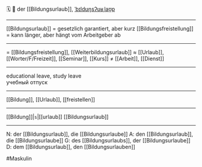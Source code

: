 🗓️ 🔵 der [[Bildungsurlaub]], [ˈbɪldʊŋsʔʊʁˌlaʊ̯p](https://youglish.com/pronounce/Bildungsurlaub/german)

---
[[Bildungsurlaub]] = gesetzlich garantiert, aber kurz
[[Bildungsfreistellung]] = kann länger, aber hängt vom Arbeitgeber ab

---
= [[Bildungsfreistellung]], [[Weiterbildungsurlaub]]
≈ [[Urlaub]], [[Worter/F/Freizeit]], [[Seminar]], [[Kurs]]
≠ [[Arbeit]], [[Dienst]]

---
educational leave, study leave  
учебный отпуск

---
[[Bildung]], [[Urlaub]], [[freistellen]]

---
[[Bildung]]|`s`|[[urlaub]]
[[Bildungsurlaub]]


---
N: der [[Bildungsurlaub]], die [[Bildungsurlaube]]
A: den [[Bildungsurlaub]], die [[Bildungsurlaube]]
G: des [[Bildungsurlaubs]], der [[Bildungsurlaube]]
D: dem [[Bildungsurlaub]], den [[Bildungsurlauben]]

#Maskulin 